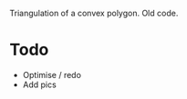 Triangulation of a convex polygon. Old code.

<h1>Todo</h1>
<ul>
  <li>Optimise / redo</li>
  <li>Add pics</li>
  
</ul>
